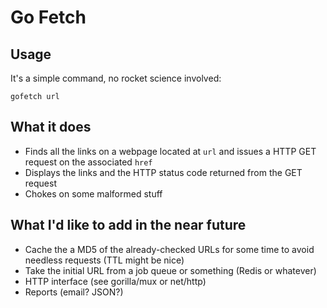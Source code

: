 # Go Fetch

## Usage
	
It's a simple command, no rocket science involved:
	
	gofetch url

## What it does

* Finds all the links on a webpage located at `url` and issues a HTTP GET request on the associated `href`
* Displays the links and the HTTP status code returned from the GET request
* Chokes on some malformed stuff

## What I'd like to add in the near future

* Cache the a MD5 of the already-checked URLs for some time to avoid needless requests (TTL might be nice)
* Take the initial URL from a job queue or something (Redis or whatever)
* HTTP interface (see gorilla/mux or net/http)
* Reports (email? JSON?)